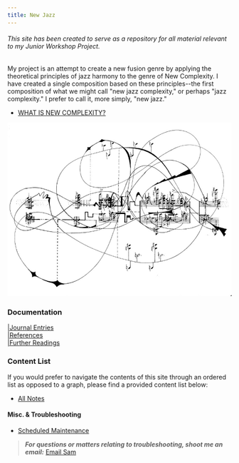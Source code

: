 ```yaml
---
title: New Jazz
---
```


###### *This site has been created to serve as a repository for all material relevant to my Junior Workshop Project.*

My project is an attempt to create a new fusion genre by applying the theoretical principles of jazz harmony to the genre of New Complexity. I have created a single composition based on these principles--the first composition of what we might call "new jazz complexity," or perhaps "jazz complexity." I prefer to call it, more simply, "new jazz."

- [WHAT IS NEW COMPLEXITY?](/notes/vault/what-is-new-complexity?.md)


![complexity](notes/images/complexity.png) 

### Documentation

[|Journal Entries](/notes/vault/entries.md)  
[|References](/notes/vault/references.md)  
[|Further Readings](/notes/vault/further-readings.md)

### Content List

If you would prefer to navigate the contents of this site through an ordered list as opposed to a graph, please find a provided content list below:

- [All Notes](/notes)

#### Misc. & Troubleshooting

- [Scheduled Maintenance](/notes/vault/maintenance.md)

> __*For questions or matters relating to troubleshooting, shoot me an email:*__ [Email Sam](https://mail.google.com/mail/?view=cm&to=sammeltzerthometz@gmail.com)




